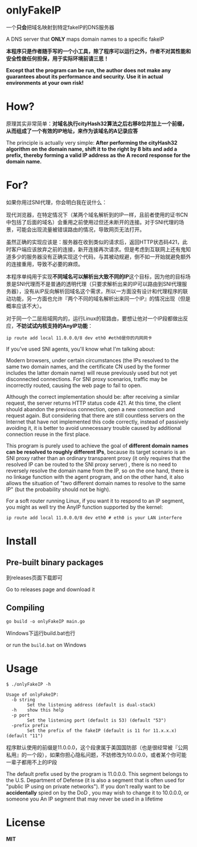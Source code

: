 # onlyFakeIP

一个**只会**把域名映射到特定fakeIP的DNS服务器

A DNS server that **ONLY** maps domain names to a specific fakeIP

**本程序只是作者随手写的一个小工具，除了程序可以运行之外，作者不对其性能和安全性做任何担保，用于实际环境前请三思！**

**Except that the program can be run, the author does not make any guarantees about its performance and security. Use it in actual environments at your own risk!**

# How?

原理其实非常简单：**对域名执行cityHash32算法之后右移8位并加上一个前缀，从而组成了一个有效的IP地址，来作为该域名的A记录应答**

The principle is actually very simple: **After performing the cityHash32 algorithm on the domain name, shift it to the right by 8 bits and add a prefix, thereby forming a valid IP address as the A record response for the domain name.**

# For?

如果你用过SNI代理，你会明白我在说什么：

现代浏览器，在特定情况下（某两个域名解析到的IP一样，且前者使用的证书CN中包括了后面的域名）会重用之前使用过但还未断开的连接。对于SNI代理的场景，可能会出现流量被错误路由的情况，导致网页无法打开。

虽然正确的实现应该是：服务器在收到类似的请求后，返回HTTP状态码421，此时客户端应该放弃之前的连接，新开连接再次请求。但是考虑到互联网上还有鬼知道多少的服务器没有正确实现这个代码，与其被动规避，倒不如一开始就避免额外的连接重用，导致不必要的麻烦。

本程序单纯用于实现**不同域名可以解析出大致不同的IP**这个目标，因为他的目标场景是SNI代理而不是普通的透明代理（只要求解析出来的IP可以路由到SNI代理服务器），没有从IP反向解析回域名这个需求，所以一方面没有设计和代理程序的联动功能，另一方面也允许『两个不同的域名解析出来同一个IP』的情况出现（但是概率应该不大）。

对于同一个二层局域网内的，运行Linux的软路由，要想让他对一个IP段都做出反应，**不妨试试内核支持的AnyIP功能**：

```shell
ip route add local 11.0.0.0/8 dev eth0 #eth0是你的内网网卡
```

If you've used SNI agents, you'll know what I'm talking about:

Modern browsers, under certain circumstances (the IPs resolved to the same two domain names, and the certificate CN used by the former includes the latter domain name) will reuse previously used but not yet disconnected connections. For SNI proxy scenarios, traffic may be incorrectly routed, causing the web page to fail to open.

Although the correct implementation should be: after receiving a similar request, the server returns HTTP status code 421. At this time, the client should abandon the previous connection, open a new connection and request again. But considering that there are still countless servers on the Internet that have not implemented this code correctly, instead of passively avoiding it, it is better to avoid unnecessary trouble caused by additional connection reuse in the first place.

This program is purely used to achieve the goal of **different domain names can be resolved to roughly different IPs**, because its target scenario is an SNI proxy rather than an ordinary transparent proxy (it only requires that the resolved IP can be routed to the SNI proxy server) , there is no need to reversely resolve the domain name from the IP, so on the one hand, there is no linkage function with the agent program, and on the other hand, it also allows the situation of "two different domain names to resolve to the same IP" (but the probability should not be high).

For a soft router running Linux, if you want it to respond to an IP segment, you might as well try the AnyIP function supported by the kernel:

```shell
ip route add local 11.0.0.0/8 dev eth0 # eth0 is your LAN interfere
```

# Install

## Pre-built binary packages

到releases页面下载即可

Go to releases page and download it

## Compiling

`go build -o onlyFakeIP main.go`

Windows下运行build.bat也行

or run the `build.bat` on Windows

# Usage
```shell
$ ./onlyFakeIP -h

Usage of onlyFakeIP:
  -b string
        Set the listening address (default is dual-stack)
  -h    show this help
  -p port
        Set the listening port (default is 53) (default "53")
  -prefix prefix
        Set the prefix of the fakeIP (default is 11 for 11.x.x.x) (default "11")
```

程序默认使用的前缀是11.0.0.0，这个段隶属于美国国防部（也是很经常被『公网私用』的一个段），如果你担心隐私问题，不妨修改为10.0.0.0，或者某个你可能一辈子都用不上的IP段

The default prefix used by the program is 11.0.0.0. This segment belongs to the U.S. Department of Defense (it is also a segment that is often used for "public IP using on private networks"). If you don’t really want to be **accidentally** spied on by the DoD , you may wish to change it to 10.0.0.0, or someone you An IP segment that may never be used in a lifetime

# License

**MIT**
